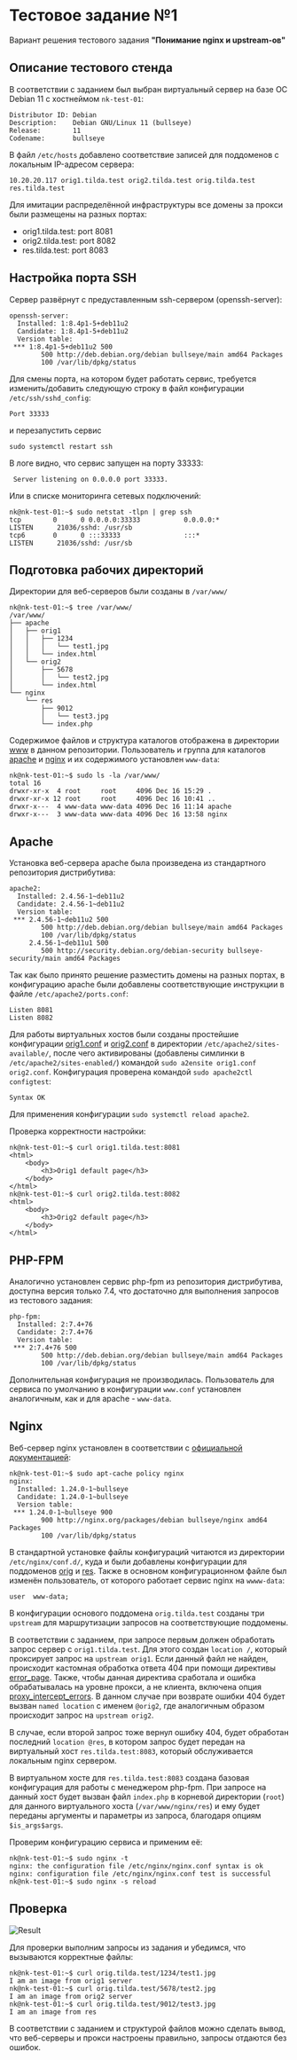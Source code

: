 # Тестовое задание №1
Вариант решения тестового задания __"Понимание nginx и upstream-ов"__

## Описание тестового стенда
В соответствии с заданием был выбран виртуальный сервер на базе ОС Debian 11 с хостнеймом `nk-test-01`:

```
Distributor ID: Debian
Description:    Debian GNU/Linux 11 (bullseye)
Release:        11
Codename:       bullseye
```
В файл `/etc/hosts` добавлено соответствие записей для поддоменов с локальным IP-адресом сервера:

```
10.20.20.117 orig1.tilda.test orig2.tilda.test orig.tilda.test res.tilda.test
```
Для имитации распределённой инфраструктуры все домены за прокси были размещены на разных портах:
- orig1.tilda.test: port 8081
- orig2.tilda.test: port 8082
- res.tilda.test:   port 8083

## Настройка порта SSH
Сервер развёрнут с предуставленным ssh-сервером (openssh-server):
```
openssh-server:
  Installed: 1:8.4p1-5+deb11u2
  Candidate: 1:8.4p1-5+deb11u2
  Version table:
 *** 1:8.4p1-5+deb11u2 500
        500 http://deb.debian.org/debian bullseye/main amd64 Packages
        100 /var/lib/dpkg/status
```
Для смены порта, на котором будет работать сервис, требуется изменить/добавить следующую строку в файл конфигурации `/etc/ssh/sshd_config`:
```
Port 33333
```
и перезапустить сервис
```
sudo systemctl restart ssh
```
В логе видно, что сервис запущен на порту 33333:
```
 Server listening on 0.0.0.0 port 33333.
```
Или в списке мониторинга сетевых подключений:
```
nk@nk-test-01:~$ sudo netstat -tlpn | grep ssh
tcp        0      0 0.0.0.0:33333           0.0.0.0:*               LISTEN      21036/sshd: /usr/sb
tcp6       0      0 :::33333                :::*                    LISTEN      21036/sshd: /usr/sb
```

## Подготовка рабочих директорий
Директории для веб-серверов были созданы в `/var/www/`

```
nk@nk-test-01:~$ tree /var/www/
/var/www/
├── apache
│   ├── orig1
│   │   ├── 1234
│   │   │   └── test1.jpg
│   │   └── index.html
│   └── orig2
│       ├── 5678
│       │   └── test2.jpg
│       └── index.html
└── nginx
    └── res
        ├── 9012
        │   └── test3.jpg
        └── index.php
```
Содержимое файлов и структура каталогов отображена в директории [www](www) в данном репозитории. Пользователь и группа для каталогов [apache](www/apache) и [nginx](www/nginx) и их содержимого установлен `www-data`:
```
nk@nk-test-01:~$ sudo ls -la /var/www/
total 16
drwxr-xr-x  4 root     root     4096 Dec 16 15:29 .
drwxr-xr-x 12 root     root     4096 Dec 16 10:41 ..
drwxr-x---  4 www-data www-data 4096 Dec 16 11:14 apache
drwxr-x---  3 www-data www-data 4096 Dec 16 13:58 nginx
```

## Apache

Установка веб-сервера apache была произведена из стандартного репозитория дистрибутива:
```
apache2:
  Installed: 2.4.56-1~deb11u2
  Candidate: 2.4.56-1~deb11u2
  Version table:
 *** 2.4.56-1~deb11u2 500
        500 http://deb.debian.org/debian bullseye/main amd64 Packages
        100 /var/lib/dpkg/status
     2.4.56-1~deb11u1 500
        500 http://security.debian.org/debian-security bullseye-security/main amd64 Packages
```
Так как было принято решение разместить домены на разных портах, в конфигурацию apache были добавлены соответствующие инструкции в файле `/etc/apache2/ports.conf`:
```
Listen 8081
Listen 8082
```
Для работы виртуальных хостов были созданы простейшие конфигурации [orig1.conf](orig1.conf) и [orig2.conf](orig2.conf) в директории `/etc/apache2/sites-available/`, после чего активированы (добавлены симлинки в `/etc/apache2/sites-enabled/`) командой `sudo a2ensite orig1.conf orig2.conf`. Конфигурация проверена командой `sudo apache2ctl configtest`:
```
Syntax OK
```
Для применения конфигурации `sudo systemctl reload apache2`.

Проверка корректности настройки:
```
nk@nk-test-01:~$ curl orig1.tilda.test:8081
<html>
    <body>
        <h3>Orig1 default page</h3>
    </body>
</html>
nk@nk-test-01:~$ curl orig2.tilda.test:8082
<html>
    <body>
        <h3>Orig2 default page</h3>
    </body>
</html>
```
## PHP-FPM
Аналогично установлен сервис php-fpm из репозитория дистрибутива, доступна версия только 7.4, что достаточно для выполнения запросов из тестового задания:
```
php-fpm:
  Installed: 2:7.4+76
  Candidate: 2:7.4+76
  Version table:
 *** 2:7.4+76 500
        500 http://deb.debian.org/debian bullseye/main amd64 Packages
        100 /var/lib/dpkg/status
```
Дополнительная конфигурация не производилась. Пользователь для сервиса по умолчанию в конфигурации `www.conf` установлен аналогичным, как и для apache - `www-data`.

## Nginx

Веб-сервер nginx установлен в соответствии с [официальной документацией](https://docs.nginx.com/nginx/admin-guide/installing-nginx/installing-nginx-open-source/#installing-prebuilt-debian-packages):

```
nk@nk-test-01:~$ sudo apt-cache policy nginx
nginx:
  Installed: 1.24.0-1~bullseye
  Candidate: 1.24.0-1~bullseye
  Version table:
 *** 1.24.0-1~bullseye 900
        900 http://nginx.org/packages/debian bullseye/nginx amd64 Packages
        100 /var/lib/dpkg/status
```

В стандартной установке файлы конфигураций читаются из директории `/etc/nginx/conf.d/`, куда и были добавлены конфигурации для поддоменов [orig](orig.conf) и [res](res.conf). Также в основном конфигурационном файле был изменён пользователь, от которого работает сервис nginx на `wwww-data`:

```
user  www-data;
```
В конфигурации основого поддомена `orig.tilda.test` созданы три `upstream` для маршрутизации запросов на соответствующие поддомены.

 В соответствии с заданием, при запросе первым должен обработать запрос сервер с `orig1.tilda.test`. Для этого создан `location /`, который проксирует запрос на `upstream orig1`. Если данный файл не найден, происходит кастомная обработка ответа 404 при помощи директивы [error_page](https://nginx.org/en/docs/http/ngx_http_core_module.html#error_page). Также, чтобы данная директива сработала и ошибка обрабатывалась на уровне прокси, а не клиента, включена опция [proxy_intercept_errors](https://nginx.org/en/docs/http/ngx_http_proxy_module.html#proxy_intercept_errors). В данном случае при возврате ошибки 404 будет вызван `named location` с именем `@orig2`, где аналогичным образом происходит запрос на `upstream orig2`.

 В случае, если второй запрос тоже вернул ошибку 404, будет обработан последний `location @res`, в котором запрос будет передан на виртуальный хост `res.tilda.test:8083`, который обслуживается локальным nginx сервером. 

 В виртуальном хосте для `res.tilda.test:8083` создана базовая конфигурация для работы с менеджером php-fpm. При запросе на данный хост будет вызван файл `index.php` в корневой директории (`root`) для данного виртуального хоста (`/var/www/nginx/res`) и ему будет переданы аргументы и параметры из запроса, благодаря опциям `$is_args$args`. 
 
 Проверим конфигурацию сервиса и применим её:
 ```
nk@nk-test-01:~$ sudo nginx -t
nginx: the configuration file /etc/nginx/nginx.conf syntax is ok
nginx: configuration file /etc/nginx/nginx.conf test is successful
nk@nk-test-01:~$ sudo nginx -s reload
 ```
## Проверка
![Result](result.png)

Для проверки выполним запросы из задания и убедимся, что вызываются корректные файлы:

```
nk@nk-test-01:~$ curl orig.tilda.test/1234/test1.jpg
I am an image from orig1 server
nk@nk-test-01:~$ curl orig.tilda.test/5678/test2.jpg
I am an image from orig2 server
nk@nk-test-01:~$ curl orig.tilda.test/9012/test3.jpg
I am an image from res
```

В соответствии с заданием и структурой файлов можно сделать вывод, что веб-серверы и прокси настроены правильно, запросы отдаются без ошибок. 